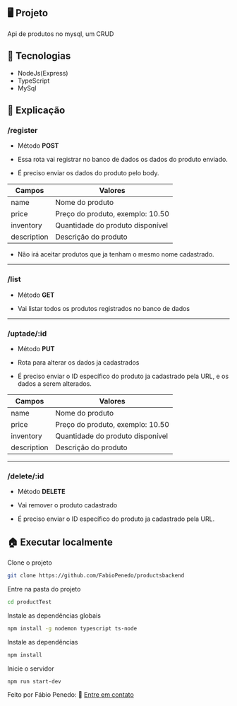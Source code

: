 ## 🖥️ Projeto

Api de produtos no mysql, um CRUD

## 🧱 Tecnologias

+ NodeJs(Express)
+ TypeScript
+ MySql

## 📜 Explicação

### **/register**

- Método **POST**

- Essa rota vai registrar no banco de dados os dados do produto enviado.

- É preciso enviar os dados do produto pelo body.

Campos   | Valores
--------- | ------
name | Nome do produto
price | Preço do produto, exemplo: 10.50
inventory | Quantidade do produto disponível
description | Descrição do produto

- Não irá aceitar produtos que ja tenham o mesmo nome cadastrado.
---

### **/list**

- Método **GET**

- Vai listar todos os produtos registrados no banco de dados

---

### **/uptade/:id**

- Método **PUT**

- Rota para alterar os dados ja cadastrados

- É preciso enviar o ID específico do produto ja cadastrado pela URL, e os dados a serem alterados. 

Campos   | Valores
--------- | ------
name | Nome do produto
price | Preço do produto, exemplo: 10.50
inventory | Quantidade do produto disponível
description | Descrição do produto
---

### **/delete/:id**

- Método **DELETE**

- Vai remover o produto cadastrado

- É preciso enviar o ID específico do produto ja cadastrado pela URL.

## 🏠 Executar localmente

Clone o projeto

```bash
git clone https://github.com/FabioPenedo/productsbackend
```

Entre na pasta do projeto

```bash
cd productTest
```

Instale as dependências globais

```bash
npm install -g nodemon typescript ts-node
```

Instale as dependências

```bash
npm install
```

Inicie o servidor

```bash
npm run start-dev
```

Feito por Fábio Penedo: 👋 [Entre em contato](https://www.linkedin.com/in/fabiopenedo/)